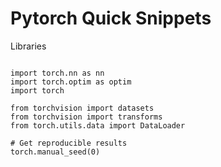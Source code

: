 # Pytorch Quick Snippets


Libraries

```

import torch.nn as nn
import torch.optim as optim
import torch

from torchvision import datasets
from torchvision import transforms
from torch.utils.data import DataLoader

# Get reproducible results
torch.manual_seed(0)
```
